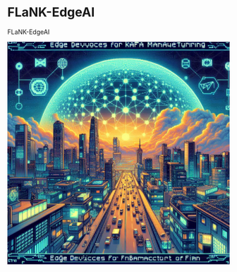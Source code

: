 # FLaNK-EdgeAI
FLaNK-EdgeAI


![img](https://github.com/tspannhw/FLiPStackWeekly/blob/main/generatedai/_6e4a7e53-686a-4cad-adb6-f4d1be4c3391.jpeg?raw=true)

